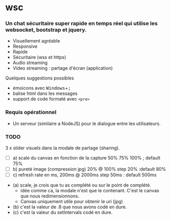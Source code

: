 # wsc

### Un chat sécuritaire super rapide en temps réel qui utilise les websocket, bootstrap et jquery.

- Visuellement agréable
- Responsive
- Rapide
- Sécuritaire (wss et https)
- Audio streaming
- Video streaming : partage d'écran (application)

Quelques suggestions possibles
- émoicons avec <kbd>Windows</kbd>+<kbd>;</kbd>
- balise html dans les messages
- support de code formaté avec `<pre>`

### Requis opérationnel
 - Un serveur (similaire a NodeJS) pour le dialogue entre les utilisateurs.


### TODO

3 x slider visuels dans la modale de partage (sharing).
 - [ ] a) scale du canvas en fonction de la capture 50% 75% 100% ; default 75%
 - [ ] b) pureté image (compression jpg) 20% @ 100% step 20% :default 80%
 - [ ] c) refresh rate en ms, 200ms @ 2000ms step 50ms : default 500ms

 - (a) scale, je crois que tu as complété ou sur le point de complété.
   + idée comme ca, la modale n'est que le contenant. C'est le canvas que nous redimensionnons.
   + Canvas uniquement utile pour obtenir le uri (jpg)
 - (b) c'est la valeur de .8 que nous avons codé en dure.
 - (c) c'est la valeur du setIntervals codé en dure.
